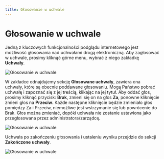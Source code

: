 ```yaml
---
title: Głosowanie w uchwale
---
```


# Głosowanie w uchwale

Jedną z kluczowych funkcjonalności podglądu internetowego jest możliwość głosowania nad uchwałami drogą elektroniczną. Aby zagłosować w uchwale, prosimy kliknąć górne menu, wybrać z niego zakładkę **Uchwały**.

![Głosowanie w uchwale](glosuchwala1.png)

W zakładce odnajdujemy sekcję **Głosowane uchwały**, zawiera ona uchwały, które są obecnie poddawane głosowaniu. Mogą Państwo pobrać uchwałę i zapoznać się z jej treścią, klikając na jej tytuł. Aby oddać głos, prosimy kliknąć przycisk: **Brak**, zmieni się on na głos **Za**, ponowne kliknięcie zmieni głos na **Przeciw**. Każde następne kliknięcie będzie zmieniało głos pomiędzy Za i Przeciw, niemożliwe jest wstrzymanie się lub powrócenie do Brak. Głos można zmieniać, dopóki uchwała nie zostanie ustawiona jako przegłosowana przez administratora/zarządcę.

![Głosowanie w uchwale](glosuchwala2.png)

Uchwała po zakończeniu głosowania i ustaleniu wyniku przejdzie do sekcji **Zakończone uchwały**.

![Głosowanie w uchwale](glosuchwala3.png)